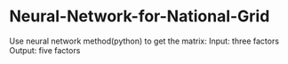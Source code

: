 # Neural-Network-for-National-Grid
Use neural network method(python) to get the matrix:
Input: three factors
Output: five factors
